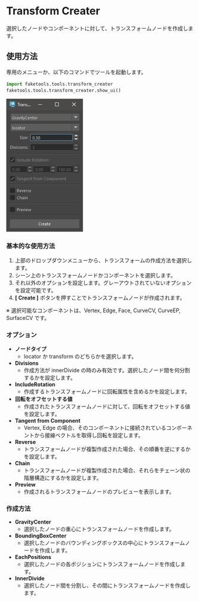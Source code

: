 # Transform Creater

選択したノードやコンポーネントに対して、トランスフォームノードを作成します。


## 使用方法

専用のメニューか、以下のコマンドでツールを起動します。

```python
import faketools.tools.transform_creater
faketools.tools.transform_creater.show_ui()
```

![image001](images/transform_creater/image001.png)

### 基本的な使用方法

1. 上部のドロップダウンメニューから、トランスフォームの作成方法を選択します。
2. シーン上のトランスフォームノードかコンポーネントを選択します。
3. それ以外のオプションを設定します。グレーアウトされていないオプションを設定可能です。
4. **[ Create ]** ボタンを押すことでトランスフォームノードが作成されます。

※ 選択可能なコンポーネントは、Vertex, Edge, Face, CurveCV, CurveEP, SurfaceCV です。

### オプション

- **ノードタイプ**
  - locator か transform のどちらかを選択します。
- **Divisions**
  - 作成方法が innerDivide の時のみ有効です。選択したノード間を何分割するかを設定します。
- **IncludeRotation**
  - 作成するトランスフォームノードに回転属性を含めるかを設定します。
- **回転をオフセットする値**
  - 作成されたトランスフォームノードに対して、回転をオフセットする値を設定します。
- **Tangent from Component**
  - Vertex, Edge の場合、そのコンポーネントに接続されているコンポーネントから接線ベクトルを取得し回転を設定します。
- **Reverse**
  - トランスフォームノードが複製作成された場合、その順番を逆にするかを設定します。
- **Chain**
  - トランスフォームノードが複製作成された場合、それらをチェーン状の階層構造にするかを設定します。
- **Preview**
  - 作成されるトランスフォームノードのプレビューを表示します。

### 作成方法

- **GravityCenter**
  - 選択したノードの重心にトランスフォームノードを作成します。
- **BoundingBoxCenter**
  - 選択したノードのバウンディングボックスの中心にトランスフォームノードを作成します。
- **EachPositions**
  - 選択したノードの各ポジションにトランスフォームノードを作成します。
- **InnerDivide**
  - 選択したノード間を分割し、その間にトランスフォームノードを作成します。